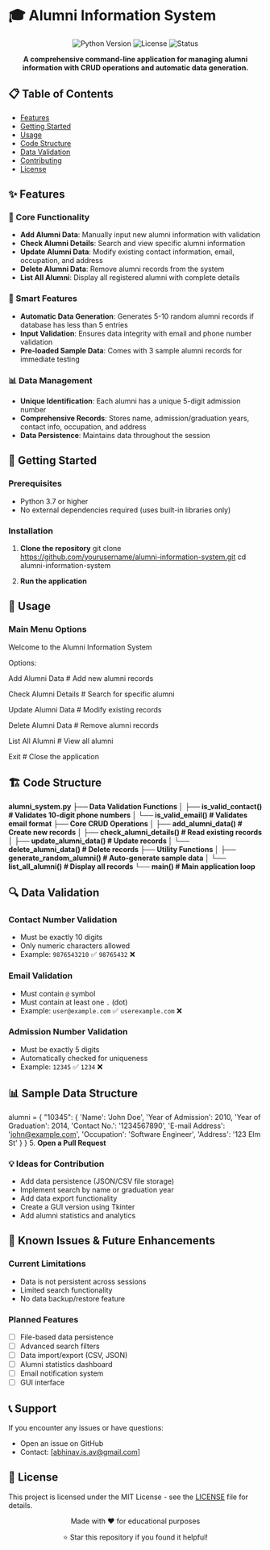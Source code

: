 # 🎓 Alumni Information System

<div align="center">
  <img src="https://img.shields.io/badge/Python-3.7%2B-blue?style=for-the-badge&logo=python&logoColor=white" alt="Python Version">
  <img src="https://img.shields.io/badge/License-MIT-green?style=for-the-badge" alt="License">
  <img src="https://img.shields.io/badge/Status-Active-brightgreen?style=for-the-badge" alt="Status">
</div>

<p align="center">
  <strong>A comprehensive command-line application for managing alumni information with CRUD operations and automatic data generation.</strong>
</p>

## 📋 Table of Contents
- [Features](#-features)
- [Getting Started](#-getting-started)
- [Usage](#-usage)
- [Code Structure](#-code-structure)
- [Data Validation](#-data-validation)
- [Contributing](#-contributing)
- [License](#-license)

## ✨ Features

### 🔧 Core Functionality
- **Add Alumni Data**: Manually input new alumni information with validation
- **Check Alumni Details**: Search and view specific alumni information
- **Update Alumni Data**: Modify existing contact information, email, occupation, and address
- **Delete Alumni Data**: Remove alumni records from the system
- **List All Alumni**: Display all registered alumni with complete details

### 🤖 Smart Features
- **Automatic Data Generation**: Generates 5-10 random alumni records if database has less than 5 entries
- **Input Validation**: Ensures data integrity with email and phone number validation
- **Pre-loaded Sample Data**: Comes with 3 sample alumni records for immediate testing

### 📊 Data Management
- **Unique Identification**: Each alumni has a unique 5-digit admission number
- **Comprehensive Records**: Stores name, admission/graduation years, contact info, occupation, and address
- **Data Persistence**: Maintains data throughout the session

## 🚀 Getting Started

### Prerequisites
- Python 3.7 or higher
- No external dependencies required (uses built-in libraries only)

### Installation

1. **Clone the repository**
git clone https://github.com/yourusername/alumni-information-system.git
cd alumni-information-system


2. **Run the application**

## 📖 Usage

### Main Menu Options

Welcome to the Alumni Information System

Options:

Add Alumni Data # Add new alumni records

Check Alumni Details # Search for specific alumni

Update Alumni Data # Modify existing records

Delete Alumni Data # Remove alumni records

List All Alumni # View all alumni

Exit # Close the application


## 🏗️ Code Structure
**alumni_system.py
├── Data Validation Functions
│ ├── is_valid_contact() # Validates 10-digit phone numbers
│ └── is_valid_email() # Validates email format
├── Core CRUD Operations
│ ├── add_alumni_data() # Create new records
│ ├── check_alumni_details() # Read existing records
│ ├── update_alumni_data() # Update records
│ └── delete_alumni_data() # Delete records
├── Utility Functions
│ ├── generate_random_alumni() # Auto-generate sample data
│ └── list_all_alumni() # Display all records
└── main() # Main application loop**

## 🔍 Data Validation

### Contact Number Validation
- Must be exactly 10 digits
- Only numeric characters allowed
- Example: `9876543210` ✅ `98765432` ❌

### Email Validation
- Must contain `@` symbol
- Must contain at least one `.` (dot)
- Example: `user@example.com` ✅ `userexample.com` ❌

### Admission Number Validation
- Must be exactly 5 digits
- Automatically checked for uniqueness
- Example: `12345` ✅ `1234` ❌

## 📊 Sample Data Structure

alumni = {
"10345": {
'Name': 'John Doe',
'Year of Admission': 2010,
'Year of Graduation': 2014,
'Contact No.': '1234567890',
'E-mail Address': 'john@example.com',
'Occupation': 'Software Engineer',
'Address': '123 Elm St'
}
}
5. **Open a Pull Request**

### 💡 Ideas for Contribution
- Add data persistence (JSON/CSV file storage)
- Implement search by name or graduation year
- Add data export functionality
- Create a GUI version using Tkinter
- Add alumni statistics and analytics

## 🐛 Known Issues & Future Enhancements

### Current Limitations
- Data is not persistent across sessions
- Limited search functionality
- No data backup/restore feature

### Planned Features
- [ ] File-based data persistence
- [ ] Advanced search filters
- [ ] Data import/export (CSV, JSON)
- [ ] Alumni statistics dashboard
- [ ] Email notification system
- [ ] GUI interface

## 📞 Support

If you encounter any issues or have questions:
- Open an issue on GitHub
- Contact: [abhinav.is.av@gmail.com]

## 📄 License

This project is licensed under the MIT License - see the [LICENSE](LICENSE) file for details.

<div align="center">
<p>Made with ❤️ for educational purposes</p>
<p>⭐ Star this repository if you found it helpful!</p>
</div>
